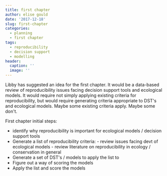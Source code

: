 ```yaml
---
title: first chapter
author: elise gould
date: '2017-12-18'
slug: first-chapter
categories:
  - planning
  - first chapter
tags:
  - reproducibility
  - decision support
  - modelling
header:
  caption: ''
  image: ''
---
```


Libby has suggested an idea for the first chapter. It would be a data-based review of reproducibility issues facing decision support tools and ecological models. It would require not simply applying existing criteria for reproducibility, but would require generating criteria appropriate to DST's and ecological models. Maybe some existing criteria apply. Maybe some don't.

First chapter initial steps:

- identify why reproducibility is important for ecological models / decision support tools
- Generate a list of reproducibility criteria:
        - review issues facing devt of ecological models
        - review literature on reproducibility in ecology / conservation in general
- Generate a set of DST's / models to apply the list to
- Figure out a way of scoring the models
- Apply the list and score the models

